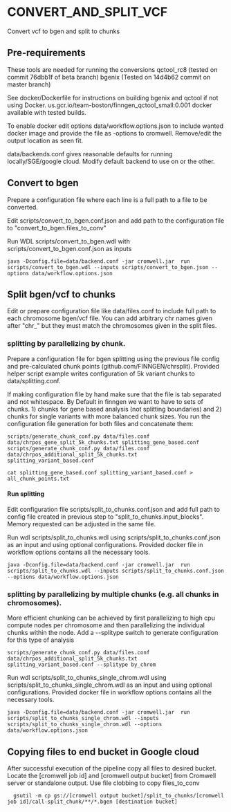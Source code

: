 # CONVERT_AND_SPLIT_VCF

Convert vcf to bgen and split to chunks

## Pre-requirements

These tools are needed for running the conversions
qctool_rc8 (tested on commit 76dbb1f of beta branch)
bgenix (Tested on 14d4b62 commit on master branch)

See docker/Dockerfile for instructions on building bgenix and qctool if not using Docker.
us.gcr.io/team-boston/finngen_qctool_small:0.001 docker available with tested builds.

To enable docker edit options data/workflow.options.json to include wanted docker image and provide the file as -options to cromwell. Remove/edit the output location as seen fit.

data/backends.conf gives reasonable defaults for running locally/SGE/google cloud. Modify default backend to use on or the other.

## Convert to bgen
Prepare a configuration file where each line is a full path to a file to be converted.

Edit scripts/convert_to_bgen.conf.json
and add path to the configuration file to "convert_to_bgen.files_to_conv"

Run WDL scripts/convert_to_bgen.wdl with scripts/convert_to_bgen.conf.json as inputs

```
java -Dconfig.file=data/backend.conf -jar cromwell.jar  run scripts/convert_to_bgen.wdl --inputs scripts/convert_to_bgen.json --options data/workflow.options.json
```

## Split bgen/vcf to chunks
Edit or prepare configuration file like data/files.conf to include full path to each chromosome bgen/vcf file. You can add arbitrary chr names given after "chr_" but they must match the chromosomes given in the split files.

### splitting by parallelizing by chunk.
Prepare a configuration file for bgen splitting using the previous file config and pre-calculated chunk points (github.com/FINNGEN/chrsplit). Provided helper script example writes configuration of 5k variant chunks to data/splitting.conf.

If making configuration file by hand make sure that the file is tab separated and not whitespace. By Default in finngen we want to have to sets of chunks. 1) chunks for gene based analysis (not splitting boundaries) and 2) chunks for single variants with more balanced chunk sizes. You run the configuration file generation for both files and concatenate them:

```
scripts/generate_chunk_conf.py data/files.conf data/chrpos_gene_split_5k_chunks.txt splitting_gene_based.conf
scripts/generate_chunk_conf.py data/files.conf data/chrpos_additional_split_5k_chunks.txt splitting_variant_based.conf

cat splitting_gene_based.conf splitting_variant_based.conf > all_chunk_points.txt

```
#### Run splitting

Edit configuration file scripts/split_to_chunks.conf.json and add full path to config file created in previous step to  "split_to_chunks.input_blocks". Memory requested can be adjusted in the same file.

Run wdl scripts/split_to_chunks.wdl using scripts/split_to_chunks.conf.json as an input and using optional configurations. Provided docker file in workflow options contains all the necessary tools.

```
java -Dconfig.file=data/backend.conf -jar cromwell.jar  run scripts/split_to_chunks.wdl --inputs scripts/split_to_chunks.conf.json --options data/workflow.options.json
```


### splitting by parallelizing by multiple chunks (e.g. all chunks in chromosomes).

More efficient chunking can be achieved by first parallelizing to high cpu compute nodes per chromosome and then parallelizing the individual chunks within the node. Add a --splitype switch to generate configuration for this type of analysis

```
scripts/generate_chunk_conf.py data/files.conf data/chrpos_additional_split_5k_chunks.txt splitting_variant_based.conf --splitype by_chrom
```

Run wdl scripts/split_to_chunks_single_chrom.wdl using scripts/split_to_chunks_single_chrom.wdl as an input and using optional configurations. Provided docker file in workflow options contains all the necessary tools.

```
java -Dconfig.file=data/backend.conf -jar cromwell.jar  run scripts/split_to_chunks_single_chrom.wdl --inputs scripts/split_to_chunks_single_chrom.wdl --options data/workflow.options.json
```

## Copying files to end bucket in Google cloud

After successful execution of the pipeline copy all files to desired bucket. Locate the [cromwell job id] and [cromwell output bucket] from Cromwell server or standalone output.  Use file clobbing to copy files_to_conv

```
  gsutil -m cp gs://[cromwell output bucket]/split_to_chunks/[cromwell job id]/call-split_chunk/**/*.bgen [destination bucket]
```
